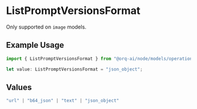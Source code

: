 # ListPromptVersionsFormat

Only supported on `image` models.

## Example Usage

```typescript
import { ListPromptVersionsFormat } from "@orq-ai/node/models/operations";

let value: ListPromptVersionsFormat = "json_object";
```

## Values

```typescript
"url" | "b64_json" | "text" | "json_object"
```